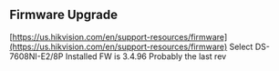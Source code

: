 


## Firmware Upgrade
[https://us.hikvision.com/en/support-resources/firmware](https://us.hikvision.com/en/support-resources/firmware)
Select DS-7608NI-E2/8P
Installed FW is 3.4.96 Probably the last rev
<!--stackedit_data:
eyJoaXN0b3J5IjpbMTgwOTE4MzAxXX0=
-->